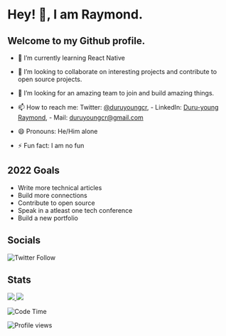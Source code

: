 <!-- [![Header](https://github.com/duruyoungcr/duruyoungcr/blob/main/readme_header_fixed.png#full "Header")](https://dycr.dev/)
 -->
# Hey! 👋, I am Raymond.

## Welcome to my Github profile.

- 🌱 I’m currently learning React Native

- 👯 I’m looking to collaborate on interesting projects and contribute to open source projects.

- 🤔 I’m looking for an amazing team to join and build amazing things. 

- 📫 How to reach me: Twitter: [@duruyoungcr](https://twitter.com/duruyoungcr), - LinkedIn: [Duru-young Raymond](https://www.linkedin.com/in/duruyoungcr), - Mail: duruyoungcr@gmail.com

- 😄 Pronouns: He/Him alone

- ⚡ Fun fact: I am no fun

## 2022 Goals 

- Write more technical articles
- Build more connections
- Contribute to open source
- Speak in a atleast one tech conference
- Build a new portfolio



## Socials

![Twitter Follow](https://img.shields.io/twitter/follow/duruyoungcr?label=Follow%20me&style=social)


## Stats

<div>
  <a href="/" align="left">
    <img src="https://github-readme-stats.vercel.app/api/top-langs/?username=duruyoungcr&text_color=586069&layout=compact&hide_border=true&bg_color=fff&title_color=0366d6&count_private=true&include_all_commits=true" />
  </a>

  <a href="/" align="right">
    <img src="https://github-readme-stats.vercel.app/api?username=duruyoungcr&count_private=true&show_icons=true&icon_color=222&title_color=0366d6&text_color=586069&bg_color=fff&hide=issues&hide_border=true&include_all_commits=true" />
  </a>
</div>


![Code Time](https://img.shields.io/endpoint?style=flat&url=https://codetime-api.datreks.com/badge/1871?logoColor=white%26project=%26recentMS=0%26showProject=false)



![Profile views](https://gpvc.arturio.dev/duruyoungcr)

